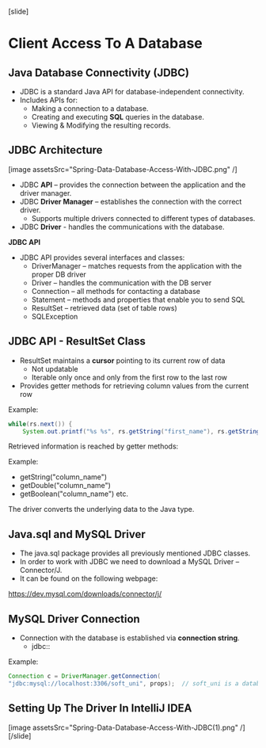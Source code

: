 [slide]

# Client Access To A Database

## Java Database Connectivity (JDBC)

- JDBC is a standard Java API for database-independent connectivity.
- Includes APIs for:
  - Making a connection to a database.
  - Creating and executing **SQL** queries in the database.
  - Viewing & Modifying the resulting records.

## JDBC Architecture

[image assetsSrc="Spring-Data-Database-Access-With-JDBC.png" /]

- JDBC **API** – provides the connection between the application and the driver manager.
- JDBC **Driver Manager** – establishes the connection with the correct driver.
  - Supports multiple drivers connected to different types of databases.
- JDBC **Driver** - handles the communications with the database.

**JDBC API**

- JDBC API provides several interfaces and classes:
  - DriverManager – matches requests from the application with the proper DB driver
  - Driver – handles the communication with the DB server
  - Connection – all methods for contacting a database
  - Statement – methods and properties that enable you to send SQL
  - ResultSet – retrieved data (set of table rows)
  - SQLException

## JDBC API - ResultSet Class

- ResultSet maintains a **cursor** pointing to its current row of data
  - Not updatable
  - Iterable only once and only from the first row to the last row
- Provides getter methods for retrieving column values from the current row

Example:

```Java
while(rs.next()) {
	System.out.printf("%s %s", rs.getString("first_name"), rs.getString("last_name"));}
```

Retrieved information is reached by getter methods:

Example:

- getString("column_name")
- getDouble("column_name")
- getBoolean("column_name") etc.

The driver converts the underlying data to the Java type.

## Java.sql and MySQL Driver

- The java.sql package provides all previously mentioned JDBC classes.
- In order to work with JDBC we need to download a MySQL Driver – Connector/J.
- It can be found on the following webpage:

https://dev.mysql.com/downloads/connector/j/

## MySQL Driver Connection

- Connection with the database is established via **connection string**.
  - jdbc:<driver protocol>:<connection details>

Example:

```Java
Connection c = DriverManager.getConnection(
"jdbc:mysql://localhost:3306/soft_uni", props);  // soft_uni is a database name, props are credentials
```

## Setting Up The Driver In IntelliJ IDEA

[image assetsSrc="Spring-Data-Database-Access-With-JDBC(1).png" /]
[/slide]
